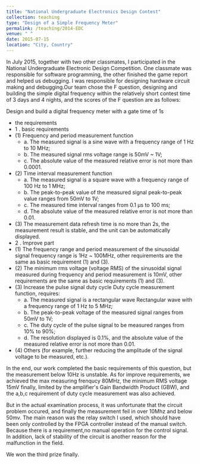 ```yaml
---
title: "National Undergraduate Electronics Design Contest"
collection: teaching
type: "Design of a Simple Frequency Meter"
permalink: /teaching/2014-EDC
venue: " "
date: 2015-07-15
location: "City, Country"
---
```


In July 2015, together with two other classmates, I participated in the National Undergraduate Electronic Design Competition. One classmate was responsible for software programming, the other finished the game report and helped us debugging. I was responsible for designing hardware circuit making and debugging.Our team chose the F question, designing and building the simple digital frequency within the relatively short contest time of 3 days and 4 nights, and the scores of the F question are as follows:

Design and build a digital frequency meter with a gate time of 1s
* the requirements
* 1 . basic requirements
* (1) Frequency and period measurement function
    * a. The measured signal is a sine wave with a frequency range of 1 Hz to 10 MHz;
    * b. The measured signal rms voltage range is 50mV ~ 1V;
    * c. The absolute value of the measured relative error is not more than 0.0001.
* (2) Time interval measurement function
    * a. The measured signal is a square wave with a frequency range of 100 Hz to 1 MHz;
    * b. The peak-to-peak value of the measured signal peak-to-peak value ranges from 50mV to 1V;
    * c. The measured time interval ranges from 0.1 μs to 100 ms;
    * d. The absolute value of the measured relative error is not more than 0.01.
* (3) The measurement data refresh time is no more than 2s, the measurement result is stable, and the unit can be automatically displayed.
* 2 . Improve part
* (1) The frequency range and period measurement of the sinusoidal signal frequency range is 1Hz ~ 100MHz, other requirements are the same as basic requirement (1) and (3).
* (2) The minimum rms voltage (voltage RMS) of the sinusoidal signal measured during frequency and period measurement is 10mV, other requirements are the same as basic requirements (1) and (3).
* (3) Increase the pulse signal duty cycle Duty cycle measurement function, requires:
    * a. The measured signal is a rectangular wave Rectangular wave with a frequency range of 1 Hz to 5 MHz;
    * b. The peak-to-peak voltage of the measured signal ranges from 50mV to 1V;
    * c. The duty cycle of the pulse signal to be measured ranges from 10% to 90%;
    * d. The resolution displayed is 0.1%, and the absolute value of the measured relative error is not more than 0.01.
* (4) Others (for example, further reducing the amplitude of the signal voltage to be measured, etc.).

In the end, our work completed the basic requirements of this question, but the measurement below 10Hz is unstable. As for improve requirements, we achieved the max measuring frenqucy 80MHz, the minimum RMS voltage 15mV finally, limited by the amplifier's Gain Bandwidth Product (GBW), and the a,b,c requirement of duty cycle measurement was also achieved. 

But in the actual examination process, it was unfortunate that the circuit problem occured, and finally the measurement feil in over 10Mhz and below 50mv. The main reason was the relay switch I used, which should have been only controlled by the FPGA controller instead of the manual switch. Because there is a requirement,no manual operation for the control signal. In addition, lack of stability of the circuit is another reason for the malfunction in the field.

We won the third prize finally.
